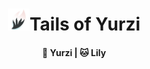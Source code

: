 <h1 align=center><img src="static/icon.png" alt="" aria-label="logo" height="35">Tails of Yurzi</h1>

<h4 align=center>🦊 Yurzi | 🐱 Lily</h4>
<br>
